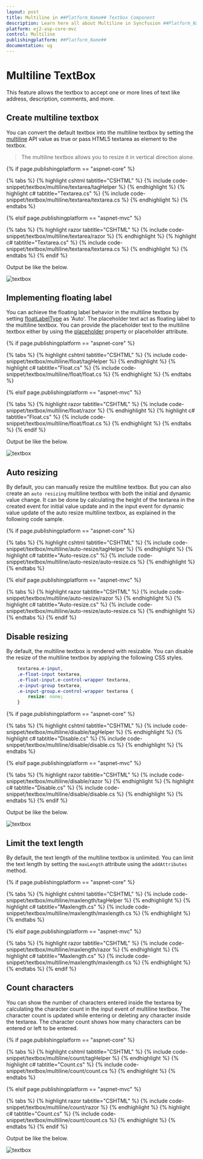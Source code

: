 ```yaml
---
layout: post
title: Multiline in ##Platform_Name## Textbox Component
description: Learn here all about Multiline in Syncfusion ##Platform_Name## Textbox component of Syncfusion Essential JS 2 and more.
platform: ej2-asp-core-mvc
control: Multiline
publishingplatform: ##Platform_Name##
documentation: ug
---
```



# Multiline TextBox

This feature allows the textbox to accept one or more lines of text like address, description, comments, and more.

## Create multiline textbox

You can convert the default textbox into the multiline textbox by setting the [multiline](https://help.syncfusion.com/cr/aspnetcore-js2/Syncfusion.EJ2.Inputs.TextBox.html#Syncfusion_EJ2_Inputs_TextBox_Multiline) API value as true or pass HTML5 textarea as element to the textbox.

> The multiline textbox allows you to resize it in vertical direction alone.

{% if page.publishingplatform == "aspnet-core" %}

{% tabs %}
{% highlight cshtml tabtitle="CSHTML" %}
{% include code-snippet/textbox/multiline/textarea/tagHelper %}
{% endhighlight %}
{% highlight c# tabtitle="Textarea.cs" %}
{% include code-snippet/textbox/multiline/textarea/textarea.cs %}
{% endhighlight %}
{% endtabs %}

{% elsif page.publishingplatform == "aspnet-mvc" %}

{% tabs %}
{% highlight razor tabtitle="CSHTML" %}
{% include code-snippet/textbox/multiline/textarea/razor %}
{% endhighlight %}
{% highlight c# tabtitle="Textarea.cs" %}
{% include code-snippet/textbox/multiline/textarea/textarea.cs %}
{% endhighlight %}
{% endtabs %}
{% endif %}



Output be like the below.

![textbox](./images/textarea.png)

## Implementing floating label

You can achieve the floating label behavior in the multiline textbox by setting [floatLabelType](https://help.syncfusion.com/cr/aspnetcore-js2/Syncfusion.EJ2.Inputs.TextBox.html#Syncfusion_EJ2_Inputs_TextBox_FloatLabelType) as 'Auto'. The placeholder text act as floating label to the multiline textbox. You can provide the placeholder text to the multiline textbox either by using the [placeholder](https://help.syncfusion.com/cr/aspnetcore-js2/Syncfusion.EJ2.Inputs.TextBox.html#Syncfusion_EJ2_Inputs_TextBox_Placeholder) property or placeholder attribute.

{% if page.publishingplatform == "aspnet-core" %}

{% tabs %}
{% highlight cshtml tabtitle="CSHTML" %}
{% include code-snippet/textbox/multiline/float/tagHelper %}
{% endhighlight %}
{% highlight c# tabtitle="Float.cs" %}
{% include code-snippet/textbox/multiline/float/float.cs %}
{% endhighlight %}
{% endtabs %}

{% elsif page.publishingplatform == "aspnet-mvc" %}

{% tabs %}
{% highlight razor tabtitle="CSHTML" %}
{% include code-snippet/textbox/multiline/float/razor %}
{% endhighlight %}
{% highlight c# tabtitle="Float.cs" %}
{% include code-snippet/textbox/multiline/float/float.cs %}
{% endhighlight %}
{% endtabs %}
{% endif %}



Output be like the below.

![textbox](./images/float.png)

## Auto resizing

By default, you can manually resize the multiline textbox. But you can also create an `auto resizing` multiline textbox with both the initial and dynamic value change. It can be done by calculating the height of the textarea in the created event for initial value update and in the input event for dynamic value update of the auto resize multiline textbox, as explained in the following code sample.

{% if page.publishingplatform == "aspnet-core" %}

{% tabs %}
{% highlight cshtml tabtitle="CSHTML" %}
{% include code-snippet/textbox/multiline/auto-resize/tagHelper %}
{% endhighlight %}
{% highlight c# tabtitle="Auto-resize.cs" %}
{% include code-snippet/textbox/multiline/auto-resize/auto-resize.cs %}
{% endhighlight %}
{% endtabs %}

{% elsif page.publishingplatform == "aspnet-mvc" %}

{% tabs %}
{% highlight razor tabtitle="CSHTML" %}
{% include code-snippet/textbox/multiline/auto-resize/razor %}
{% endhighlight %}
{% highlight c# tabtitle="Auto-resize.cs" %}
{% include code-snippet/textbox/multiline/auto-resize/auto-resize.cs %}
{% endhighlight %}
{% endtabs %}
{% endif %}



## Disable resizing

By default, the multiline textbox is rendered with resizable. You can disable the resize of the multiline textbox by applying the following CSS styles.

```CSS
    textarea.e-input,
    .e-float-input textarea,
    .e-float-input.e-control-wrapper textarea,
    .e-input-group textarea,
    .e-input-group.e-control-wrapper textarea {
        resize: none;
    }

```

{% if page.publishingplatform == "aspnet-core" %}

{% tabs %}
{% highlight cshtml tabtitle="CSHTML" %}
{% include code-snippet/textbox/multiline/disable/tagHelper %}
{% endhighlight %}
{% highlight c# tabtitle="Disable.cs" %}
{% include code-snippet/textbox/multiline/disable/disable.cs %}
{% endhighlight %}
{% endtabs %}

{% elsif page.publishingplatform == "aspnet-mvc" %}

{% tabs %}
{% highlight razor tabtitle="CSHTML" %}
{% include code-snippet/textbox/multiline/disable/razor %}
{% endhighlight %}
{% highlight c# tabtitle="Disable.cs" %}
{% include code-snippet/textbox/multiline/disable/disable.cs %}
{% endhighlight %}
{% endtabs %}
{% endif %}



Output be like the below.

![textbox](./images/disable.png)

## Limit the text length

By default, the text length of the multiline textbox is unlimited. You can limit the text length by setting the `maxLength` attribute using the `addAttributes` method.

{% if page.publishingplatform == "aspnet-core" %}

{% tabs %}
{% highlight cshtml tabtitle="CSHTML" %}
{% include code-snippet/textbox/multiline/maxlength/tagHelper %}
{% endhighlight %}
{% highlight c# tabtitle="Maxlength.cs" %}
{% include code-snippet/textbox/multiline/maxlength/maxlength.cs %}
{% endhighlight %}
{% endtabs %}

{% elsif page.publishingplatform == "aspnet-mvc" %}

{% tabs %}
{% highlight razor tabtitle="CSHTML" %}
{% include code-snippet/textbox/multiline/maxlength/razor %}
{% endhighlight %}
{% highlight c# tabtitle="Maxlength.cs" %}
{% include code-snippet/textbox/multiline/maxlength/maxlength.cs %}
{% endhighlight %}
{% endtabs %}
{% endif %}



## Count characters

You can show the number of characters entered inside the textarea by calculating the character count in the input event of multiline textbox. The character count is updated while entering or deleting any character inside the textarea. The character count shows how many characters can be entered or left to be entered.

{% if page.publishingplatform == "aspnet-core" %}

{% tabs %}
{% highlight cshtml tabtitle="CSHTML" %}
{% include code-snippet/textbox/multiline/count/tagHelper %}
{% endhighlight %}
{% highlight c# tabtitle="Count.cs" %}
{% include code-snippet/textbox/multiline/count/count.cs %}
{% endhighlight %}
{% endtabs %}

{% elsif page.publishingplatform == "aspnet-mvc" %}

{% tabs %}
{% highlight razor tabtitle="CSHTML" %}
{% include code-snippet/textbox/multiline/count/razor %}
{% endhighlight %}
{% highlight c# tabtitle="Count.cs" %}
{% include code-snippet/textbox/multiline/count/count.cs %}
{% endhighlight %}
{% endtabs %}
{% endif %}



Output be like the below.

![textbox](./images/count.png)